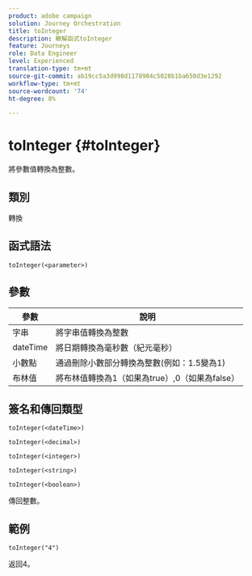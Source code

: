 ```yaml
---
product: adobe campaign
solution: Journey Orchestration
title: toInteger
description: 瞭解函式toInteger
feature: Journeys
role: Data Engineer
level: Experienced
translation-type: tm+mt
source-git-commit: ab19cc5a3d998d1178984c5028b1ba650d3e1292
workflow-type: tm+mt
source-wordcount: '74'
ht-degree: 8%

---
```



# toInteger {#toInteger}

將參數值轉換為整數。

## 類別

轉換

## 函式語法

`toInteger(<parameter>)`

## 參數

| 參數 | 說明 |
|--- |--- |
| 字串 | 將字串值轉換為整數 |
| dateTime | 將日期轉換為毫秒數（紀元毫秒） |
| 小數點 | 通過刪除小數部分轉換為整數(例如：1.5變為1) |
| 布林值 | 將布林值轉換為1（如果為true）,0（如果為false） |

## 簽名和傳回類型

`toInteger(<dateTime>)`

`toInteger(<decimal>)`

`toInteger(<integer>)`

`toInteger(<string>)`

`toInteger(<boolean>)`

傳回整數。

## 範例

`toInteger("4")`

返回4。
